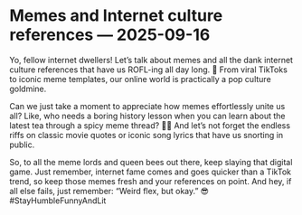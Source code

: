 # Memes and Internet culture references — 2025-09-16

Yo, fellow internet dwellers! Let’s talk about memes and all the dank internet culture references that have us ROFL-ing all day long. 🤣 From viral TikToks to iconic meme templates, our online world is practically a pop culture goldmine.

Can we just take a moment to appreciate how memes effortlessly unite us all? Like, who needs a boring history lesson when you can learn about the latest tea through a spicy meme thread? 💁‍♀️ And let’s not forget the endless riffs on classic movie quotes or iconic song lyrics that have us snorting in public.

So, to all the meme lords and queen bees out there, keep slaying that digital game. Just remember, internet fame comes and goes quicker than a TikTok trend, so keep those memes fresh and your references on point. And hey, if all else fails, just remember: “Weird flex, but okay.” 😎 #StayHumbleFunnyAndLit
